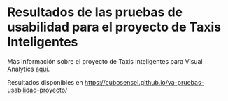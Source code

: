 # Resultados de las pruebas de usabilidad para el proyecto de Taxis Inteligentes
Más información sobre el proyecto de Taxis Inteligentes para Visual Analytics [aquí](https://github.com/fabianheredia/Taxis_Inteligentes).


Resultados disponibles en https://cubosensei.github.io/va-pruebas-usabilidad-proyecto/
